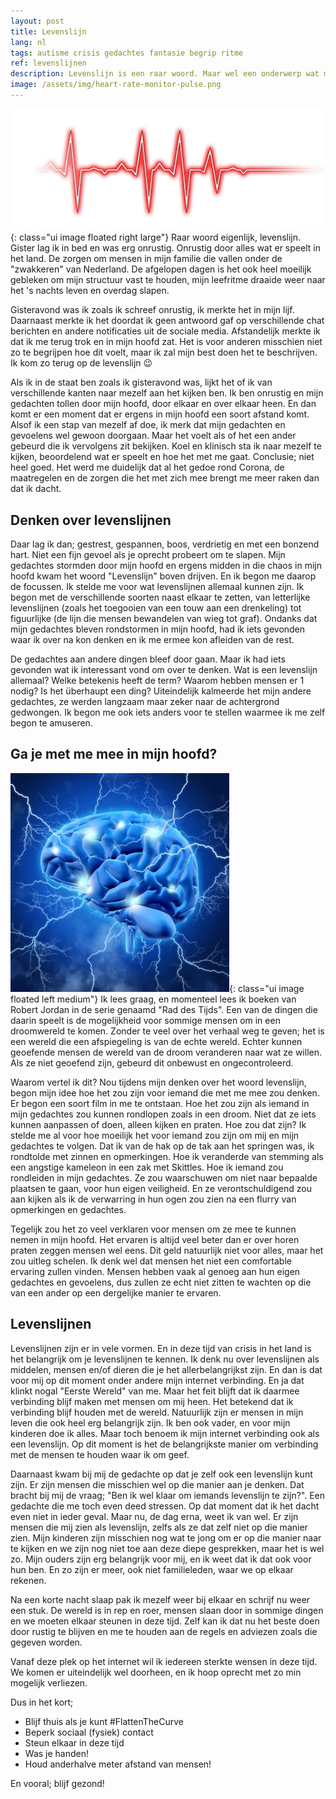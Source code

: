 ```yaml
---
layout: post
title: Levenslijn
lang: nl
tags: autisme crisis gedachtes fantasie begrip ritme
ref: levenslijnen
description: Levenslijn is een raar woord. Maar wel een onderwerp wat me afleid van alle chaos in deze tijden van crisis. Hoe mijn hoofd soms werkt bespreek ik in deze post.
image: /assets/img/heart-rate-monitor-pulse.png
---
```

![Levenslijn](/assets/img/heart-rate-monitor-pulse.png){: class="ui image floated right large"}
Raar woord eigenlijk, levenslijn. Gister lag ik in bed en was erg onrustig. Onrustig door alles wat er speelt in het land. De zorgen om mensen in mijn familie die vallen onder de "zwakkeren" van Nederland. De afgelopen dagen is het ook heel moeilijk gebleken om mijn structuur vast te houden, mijn leefritme draaide weer naar het 's nachts leven en overdag slapen.

Gisteravond was ik zoals ik schreef onrustig, ik merkte het in mijn lijf. Daarnaast merkte ik het doordat ik geen antwoord gaf op verschillende chat berichten en andere notificaties uit de sociale media. Afstandelijk merkte ik dat ik me terug trok en in mijn hoofd zat. Het is voor anderen misschien niet zo te begrijpen hoe dit voelt, maar ik zal mijn best doen het te beschrijven. Ik kom zo terug op de levenslijn :wink:

Als ik in de staat ben zoals ik gisteravond was, lijkt het of ik van verschillende kanten naar mezelf aan het kijken ben. Ik ben onrustig en mijn gedachten tollen door mijn hoofd, door elkaar en over elkaar heen. En dan komt er een moment dat er ergens in mijn hoofd een soort afstand komt. Alsof ik een stap van mezelf af doe, ik merk dat mijn gedachten en gevoelens wel gewoon doorgaan. Maar het voelt als of het een ander gebeurd die ik vervolgens zit bekijken. Koel en klinisch sta ik naar mezelf te kijken, beoordelend wat er speelt en hoe het met me gaat. Conclusie; niet heel goed. Het werd me duidelijk dat al het gedoe rond Corona, de maatregelen en de zorgen die het met zich mee brengt me meer raken dan dat ik dacht.

## Denken over levenslijnen

Daar lag ik dan; gestrest, gespannen, boos, verdrietig en met een bonzend hart. Niet een fijn gevoel als je oprecht probeert om te slapen. Mijn gedachtes stormden door mijn hoofd en ergens midden in die chaos in mijn hoofd kwam het woord "Levenslijn" boven drijven. En ik begon me daarop de focussen. Ik stelde me voor wat levenslijnen allemaal kunnen zijn. Ik begon met de verschillende soorten naast elkaar te zetten, van letterlijke levenslijnen (zoals het toegooien van een touw aan een drenkeling) tot figuurlijke (de lijn die mensen bewandelen van wieg tot graf). Ondanks dat mijn gedachtes bleven rondstormen in mijn hoofd, had ik iets gevonden waar ik over na kon denken en ik me ermee kon afleiden van de rest.

De gedachtes aan andere dingen bleef door gaan. Maar ik had iets gevonden wat ik interessant vond om over te denken. Wat is een levenslijn allemaal? Welke betekenis heeft de term? Waarom hebben mensen er 1 nodig? Is het überhaupt een ding? Uiteindelijk kalmeerde het mijn andere gedachtes, ze werden langzaam maar zeker naar de achtergrond gedwongen. Ik begon me ook iets anders voor te stellen waarmee ik me zelf begon te amuseren.

## Ga je met me mee in mijn hoofd?
![In mijn hoofd](/assets/img/a-blue-brain-with-lightning-bolts.jpg){: class="ui image floated left medium"}
Ik lees graag, en momenteel lees ik boeken van Robert Jordan in de serie genaamd "Rad des Tijds". Een van de dingen die daarin speelt is de mogelijkheid voor sommige mensen om in een droomwereld te komen. Zonder te veel over het verhaal weg te geven; het is een wereld die een afspiegeling is van de echte wereld. Echter kunnen geoefende mensen de wereld van de droom veranderen naar wat ze willen. Als ze niet geoefend zijn, gebeurd dit onbewust en ongecontroleerd.

Waarom vertel ik dit? Nou tijdens mijn denken over het woord levenslijn, begon mijn idee hoe het zou zijn voor iemand die met me mee zou denken. Er begon een soort film in me te ontstaan. Hoe het zou zijn als iemand in mijn gedachtes zou kunnen rondlopen zoals in een droom. Niet dat ze iets kunnen aanpassen of doen, alleen kijken en praten. Hoe zou dat zijn? Ik stelde me al voor hoe moeilijk het voor iemand zou zijn om mij en mijn gedachtes te volgen. Dat ik van de hak op de tak aan het springen was, ik rondtolde met zinnen en opmerkingen. Hoe ik veranderde van stemming als een angstige kameleon in een zak met Skittles. Hoe ik iemand zou rondleiden in mijn gedachtes. Ze zou waarschuwen om niet naar bepaalde plaatsen te gaan, voor hun eigen veiligheid. En ze verontschuldigend zou aan kijken als ik de verwarring in hun ogen zou zien na een flurry van opmerkingen en gedachtes.

Tegelijk zou het zo veel verklaren voor mensen om ze mee te kunnen nemen in mijn hoofd. Het ervaren is altijd veel beter dan er over horen praten zeggen mensen wel eens. Dit geld natuurlijk niet voor alles, maar het zou uitleg schelen. Ik denk wel dat mensen het niet een comfortable ervaring zullen vinden. Mensen hebben vaak al genoeg aan hun eigen gedachtes en gevoelens, dus zullen ze echt niet zitten te wachten op die van een ander op een dergelijke manier te ervaren.

## Levenslijnen

Levenslijnen zijn er in vele vormen. En in deze tijd van crisis in het land is het belangrijk om je levenslijnen te kennen. Ik denk nu over levenslijnen als middelen, mensen en/of dieren die je het allerbelangrijkst zijn. En dan is dat voor mij op dit moment onder andere mijn internet verbinding. En ja dat klinkt nogal "Eerste Wereld" van me. Maar het feit blijft dat ik daarmee verbinding blijf maken met mensen om mij heen. Het betekend dat ik verbinding blijf houden met de wereld. Natuurlijk zijn er mensen in mijn leven die ook heel erg belangrijk zijn. Ik ben ook vader, en voor mijn kinderen doe ik alles. Maar toch benoem ik mijn internet verbinding ook als een levenslijn. Op dit moment is het de belangrijkste manier om verbinding met de mensen te houden waar ik om geef.

Daarnaast kwam bij mij de gedachte op dat je zelf ook een levenslijn kunt zijn. Er zijn mensen die misschien wel op die manier aan je denken. Dat bracht bij mij de vraag; "Ben ik wel klaar om iemands levenslijn te zijn?". Een gedachte die me toch even deed stressen. Op dat moment dat ik het dacht even niet in ieder geval. Maar nu, de dag erna, weet ik van wel. Er zijn mensen die mij zien als levenslijn, zelfs als ze dat zelf niet op die manier zien. Mijn kinderen zijn misschien nog wat te jong om er op die manier naar te kijken en we zijn nog niet toe aan deze diepe gesprekken, maar het is wel zo. Mijn ouders zijn erg belangrijk voor mij, en ik weet dat ik dat ook voor hun ben. En zo zijn er meer, ook niet familieleden, waar we op elkaar rekenen.

Na een korte nacht slaap pak ik mezelf weer bij elkaar en schrijf nu weer een stuk. De wereld is in rep en roer, mensen slaan door in sommige dingen en we moeten elkaar steunen in deze tijd. Zelf kan ik dat nu het beste doen door rustig te blijven en me te houden aan de regels en adviezen zoals die gegeven worden.

Vanaf deze plek op het internet wil ik iedereen sterkte wensen in deze tijd. We komen er uiteindelijk wel doorheen, en ik hoop oprecht met zo min mogelijk verliezen.

Dus in het kort;

- Blijf thuis als je kunt #FlattenTheCurve
- Beperk sociaal (fysiek) contact
- Steun elkaar in deze tijd
- Was je handen!
- Houd anderhalve meter afstand van mensen!

En vooral; blijf gezond!
